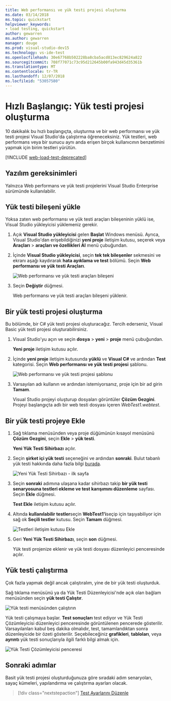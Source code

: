```yaml
---
title: Web performansı ve yük testi projesi oluşturma
ms.date: 03/14/2018
ms.topic: quickstart
helpviewer_keywords:
- load testing, quickstart
author: gewarren
ms.author: gewarren
manager: douge
ms.prod: visual-studio-dev15
ms.technology: vs-ide-test
ms.openlocfilehash: 30e67768b502228ba8cba5acd813ec829624a822
ms.sourcegitcommit: 708f77071c73c95d212645b00fa943d45d35361b
ms.translationtype: MT
ms.contentlocale: tr-TR
ms.lasthandoff: 12/07/2018
ms.locfileid: "53057580"
---
```

# <a name="quickstart-create-a-load-test-project"></a>Hızlı Başlangıç: Yük testi projesi oluşturma

10 dakikalık bu hızlı başlangıçta, oluşturma ve bir web performansı ve yük testi projesi Visual Studio'da çalıştırma öğreneceksiniz. Yük testleri, web performans veya bir sunucu aynı anda erişen birçok kullanıcının benzetimini yapmak için birim testleri yürütün.

[!INCLUDE [web-load-test-deprecated](includes/web-load-test-deprecated.md)]

## <a name="software-requirements"></a>Yazılım gereksinimleri

Yalnızca Web performans ve yük testi projelerini Visual Studio Enterprise sürümünde kullanılabilir.

## <a name="install-the-load-testing-component"></a>Yük testi bileşeni yükle

Yoksa zaten web performansı ve yük testi araçları bileşeninin yüklü ise, Visual Studio yükleyicisi yüklemeniz gerekir.

1. Açık **Visual Studio yükleyicisi** gelen **Başlat** Windows menüsü. Ayrıca, Visual Studio'dan erişebildiğinizi **yeni proje** iletişim kutusu, seçerek veya **Araçları** > **araçları ve özellikleri Al** menü çubuğundan.

1. İçinde **Visual Studio yükleyicisi**, seçin **tek tek bileşenler** sekmesini ve ekranı aşağı kaydırarak **hata ayıklama ve test** bölümü. Seçin **Web performansı ve yük testi Araçları**.

   ![Web performansı ve yük testi araçları bileşeni](media/web-perf-load-testing-tools-component.png)

1. Seçin **Değiştir** düğmesi.

   Web performansı ve yük testi araçları bileşeni yüklenir.

## <a name="create-a-load-test-project"></a>Bir yük testi projesi oluşturma

Bu bölümde, bir C# yük testi projesi oluşturacağız. Tercih ederseniz, Visual Basic yük testi projesi oluşturabilirsiniz.

1. Visual Studio'yu açın ve seçin **dosya** > **yeni** > **proje** menü çubuğundan.

   **Yeni proje** iletişim kutusu açılır.

1. İçinde **yeni proje** iletişim kutusunda **yüklü** ve **Visual C#** ve ardından **Test** kategorisi. Seçin **Web performansı ve yük testi projesi** şablonu.

   ![Web performansı ve yük testi projesi şablonu](media/web-perf-load-test-project-template.png)

1. Varsayılan adı kullanın ve ardından istemiyorsanız, proje için bir ad girin **Tamam**.

   Visual Studio projeyi oluşturup dosyaları görüntüler **Çözüm Gezgini**. Projeyi başlangıçta adlı bir web testi dosyası içeren *WebTest1.webtest*.

## <a name="add-a-load-test-to-the-project"></a>Bir yük testi projeye Ekle

1. Sağ tıklama menüsünden veya proje düğümünün kısayol menüsünü **Çözüm Gezgini**, seçin **Ekle** > **yük testi**.

   **Yeni Yük Testi Sihirbazı** açılır.

1. Seçin **şirket içi yük testi** seçeneğini ve ardından **sonraki**. Bulut tabanlı yük testi hakkında daha fazla bilgi [burada](/azure/devops/test/load-test/get-started-simple-cloud-load-test?view=vsts).

   ![Yeni Yük Testi Sihirbazı - ilk sayfa](media/load-test-wizard-page-1.png)

1. Seçin **sonraki** adımına ulaşana kadar sihirbazı takip **bir yük testi senaryosuna testleri ekleme ve test karışımını düzenleme** sayfası. Seçin **Ekle** düğmesi.

   **Test Ekle** iletişim kutusu açılır.

1. Altında **kullanılabilir testler**seçin **WebTest1'i**seçip için taşıyabiliyor için sağ ok **Seçili testler** kutusu. Seçin **Tamam** düğmesi.

   ![Testleri iletişim kutusu Ekle](media/add-tests-dialog-box.png)

1. Geri **Yeni Yük Testi Sihirbazı**, seçin **son** düğmesi.

   Yük testi projenize eklenir ve yük testi dosyası düzenleyici penceresinde açılır.

## <a name="run-the-load-test"></a>Yük testi çalıştırma

Çok fazla yapmak değil ancak çalıştıralım, yine de bir yük testi oluşturduk.

Sağ tıklama menüsünü ya da Yük Testi Düzenleyicisi'nde açık olan bağlam menüsünden seçin **yük testi Çalıştır**.

![Yük testi menüsünden çalıştırın](media/run-load-test.png)

Yük testi çalışmaya başlar. **Test sonuçları** test ediyor ve Yük Testi Çözümleyicisi düzenleyici penceresinde görüntülenen pencerede gösterilir. Varsayılanları kabul beş dakika olmalıdır, test, tamamlandıktan sonra düzenleyicide bir özeti gösterilir. Seçebileceğiniz **grafikleri**, **tabloları**, veya **ayrıntı** yük testi sonuçlarıyla ilgili farklı bilgi almak için.

![Yük Testi Çözümleyicisi penceresi](media/load-test-analyzer.png)

## <a name="next-steps"></a>Sonraki adımlar

Basit yük testi projesi oluşturduğunuza göre sıradaki adım senaryoları, sayaç kümeleri, yapılandırma ve çalıştırma ayarları olacak.

> [!div class="nextstepaction"]
> [Test Ayarlarını Düzenle](edit-load-tests.md)
